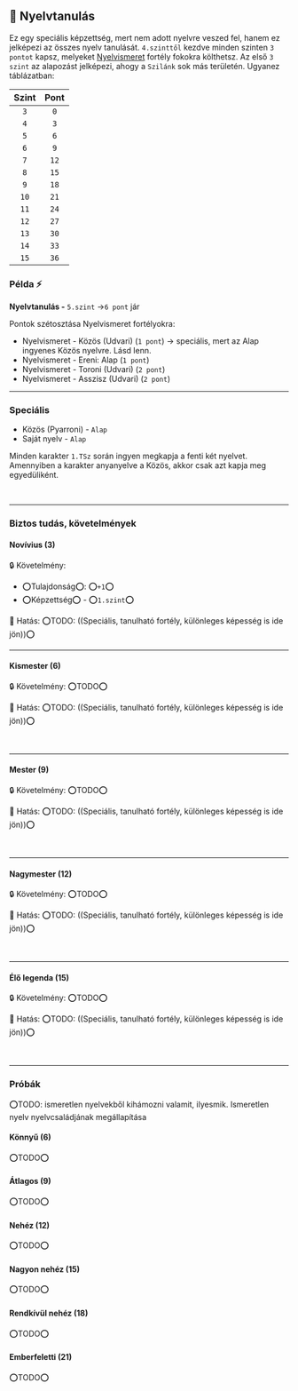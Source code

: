 ## 🔵 Nyelvtanulás

Ez egy speciális képzettség, mert nem adott nyelvre veszed fel, hanem ez jelképezi az összes nyelv tanulását. `4.szinttől` kezdve minden szinten `3 pontot` kapsz, melyeket [Nyelvismeret](../fortelyok.kiemelt/nyelvismeret.md) fortély fokokra költhetsz. Az első `3 szint` az alapozást jelképezi, ahogy a `Szilánk` sok más területén. Ugyanez táblázatban:

| Szint | Pont |
|:-----:|:----:|
|  `3`  | `0`  |
|  `4`  | `3`  |
|  `5`  | `6`  |
|  `6`  | `9`  |
|  `7`  | `12` |
|  `8`  | `15` |
|  `9`  | `18` |
| `10`  | `21` |
| `11`  | `24` |
| `12`  | `27` |
| `13`  | `30` |
| `14`  | `33` |
| `15`  | `36` |

### Példa ⚡

**Nyelvtanulás -** `5.szint` →`6 pont` jár

Pontok szétosztása Nyelvismeret fortélyokra:
- Nyelvismeret - Közös (Udvari) (`1 pont`)  → speciális, mert az Alap ingyenes Közös nyelvre. Lásd lenn.
- Nyelvismeret - Ereni: Alap (`1 pont`)
- Nyelvismeret - Toroni (Udvari) (`2 pont`)
- Nyelvismeret - Asszisz (Udvari) (`2 pont`)

---
### Speciális

- Közös (Pyarroni) - `Alap`
- Saját nyelv - `Alap`

Minden karakter `1.TSz` során ingyen megkapja a fenti két nyelvet. Amennyiben a karakter anyanyelve a Közös, akkor csak azt kapja meg egyedüliként.

<br />

---
### Biztos tudás, követelmények

#### Novívius (3)

🔒 Követelmény:
- ⭕Tulajdonság⭕: ⭕`+1`⭕
- ⭕Képzettség⭕ - ⭕`1.szint`⭕

🌟 Hatás: ⭕TODO: ((Speciális, tanulható fortély, különleges képesség is ide jön))⭕

---
#### Kismester (6)

🔒 Követelmény: ⭕TODO⭕

🌟 Hatás: ⭕TODO: ((Speciális, tanulható fortély, különleges képesség is ide jön))⭕

<br />

---
#### Mester (9)

🔒 Követelmény: ⭕TODO⭕

🌟 Hatás: ⭕TODO: ((Speciális, tanulható fortély, különleges képesség is ide jön))⭕

<br />

---
#### Nagymester (12)

🔒 Követelmény:  ⭕TODO⭕

🌟 Hatás: ⭕TODO: ((Speciális, tanulható fortély, különleges képesség is ide jön))⭕

<br />

---
#### Élő legenda (15)

🔒 Követelmény:  ⭕TODO⭕

🌟 Hatás: ⭕TODO: ((Speciális, tanulható fortély, különleges képesség is ide jön))⭕

<br />

---

### Próbák

⭕TODO: ismeretlen nyelvekből kihámozni valamit, ilyesmik. Ismeretlen nyelv nyelvcsaládjának megállapítása


#### Könnyű (6)

⭕TODO⭕

#### Átlagos (9)

⭕TODO⭕

#### Nehéz (12)

⭕TODO⭕

#### Nagyon nehéz (15)

⭕TODO⭕

#### Rendkívül nehéz (18)

⭕TODO⭕

#### Emberfeletti (21)

⭕TODO⭕


<br />